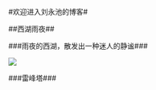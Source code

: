 #欢迎进入刘永池的博客#

##西湖雨夜##

###雨夜的西湖，散发出一种迷人的静谧###



![](https://i.imgur.com/viJygk7.jpg)

###雷峰塔###


